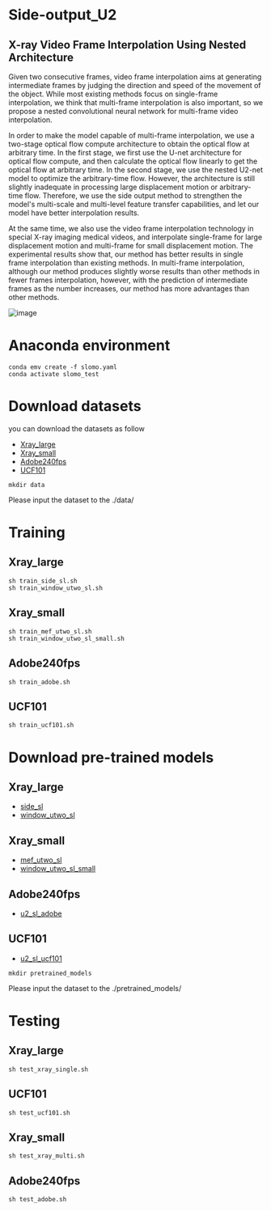 # Side-output_U2
## X-ray Video Frame Interpolation Using Nested Architecture

Given two consecutive frames, video frame interpolation aims at generating intermediate frames by judging the direction and speed of the movement of the object.
While most existing methods focus on single-frame interpolation, we think that multi-frame interpolation is also important, so we propose a nested convolutional neural network for multi-frame video interpolation.

In order to make the model capable of multi-frame interpolation, we use a two-stage optical flow compute architecture to obtain the optical flow at arbitrary time. In the first stage, we first use the U-net architecture for optical flow compute, and then calculate the optical flow linearly to get the optical flow at arbitrary time. In the second stage, we use the nested U2-net model to optimize the arbitrary-time flow. However, the architecture is still slightly inadequate in processing large displacement motion or arbitrary-time flow. Therefore, we use the side output method to strengthen the model's multi-scale and multi-level feature transfer capabilities, and let our model have better interpolation results.

At the same time, we also use the video frame interpolation technology in special X-ray imaging medical videos, and interpolate single-frame for large displacement motion and multi-frame for small displacement motion. The experimental results show that, our method has better results in single frame interpolation than existing methods. In multi-frame interpolation, although our method produces slightly worse results than other methods in fewer frames interpolation, however, with the prediction of intermediate frames as the number increases, our method has more advantages than other methods.


![image](https://github.com/fjcu-ee-islab/Sideoutput_U2/blob/main/figure/model.png)  


# Anaconda environment

```
conda emv create -f slomo.yaml
conda activate slomo_test
```


# Download datasets

you can download the datasets as follow
* [Xray_large](https://drive.google.com/file/d/11nWfyS0sFQNNXRTilj-rntXccloB2bT9/view?usp=sharing)
* [Xray_small](https://drive.google.com/file/d/1N7UTCnmEsnPBxoJMGSYoeGUdS2FXccfO/view?usp=sharing)
* [Adobe240fps](https://drive.google.com/file/d/1u30NFgV6UCioyqQqTdMrlte_iesvosOw/view?usp=sharing)
* [UCF101](https://drive.google.com/file/d/1F1gyzLPoWnOAycpAJPqRPSqAtMXXfzIK/view?usp=sharing)

```
mkdir data
```
Please input the dataset to the ./data/

# Training

## Xray_large
```
sh train_side_sl.sh
sh train_window_utwo_sl.sh
```

## Xray_small
```
sh train_mef_utwo_sl.sh
sh train_window_utwo_sl_small.sh
```

## Adobe240fps
```
sh train_adobe.sh
```

## UCF101
```
sh train_ucf101.sh
```


# Download pre-trained models

## Xray_large
* [side_sl](https://drive.google.com/file/d/1MT2EL-Qj49LLoOyFlJSTES359rVr9OJn/view?usp=sharing)
* [window_utwo_sl](https://drive.google.com/file/d/1TuQjdeUBsk5EpOnB_hGQi9rfBTaXxm9s/view?usp=sharing)

## Xray_small
* [mef_utwo_sl](https://drive.google.com/file/d/1VR4MlogSSMTij3X43GtLNGhNWEb43h2h/view?usp=sharing)
* [window_utwo_sl_small](https://drive.google.com/file/d/13HPr6GjGzxp3n3wDwtpmDM4_-eCI-O6M/view?usp=sharing)

## Adobe240fps
* [u2_sl_adobe](https://drive.google.com/file/d/1vMD9Qpqe5NBUwLMfG9D84ZLtGMsCywx7/view?usp=sharing)

## UCF101
* [u2_sl_ucf101](https://drive.google.com/file/d/1vI3wunNkDdve1PaZy6sJWMo_BYTpYfba/view?usp=sharing)

```
mkdir pretrained_models
```
Please input the dataset to the ./pretrained_models/

# Testing

## Xray_large
```
sh test_xray_single.sh
```

## UCF101
```
sh test_ucf101.sh
```

## Xray_small
```
sh test_xray_multi.sh
```

## Adobe240fps
```
sh test_adobe.sh
```
